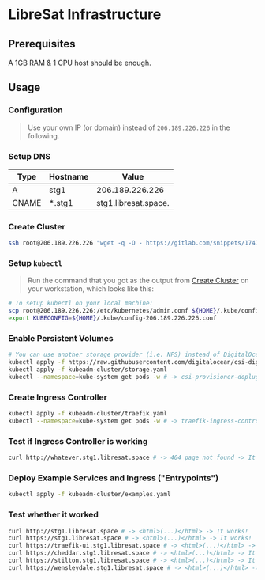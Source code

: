 # LibreSat Infrastructure

## Prerequisites

A 1GB RAM & 1 CPU host should be enough.

## Usage

### Configuration

> Use your own IP (or domain) instead of `206.189.226.226` in the following.

### Setup DNS

| Type  | Hostname | Value                |
| ----- | -------- | -------------------- |
| A     | stg1     | 206.189.226.226      |
| CNAME | \*.stg1  | stg1.libresat.space. |

### Create Cluster

```bash
ssh root@206.189.226.226 "wget -q -O - https://gitlab.com/snippets/1741965/raw | bash"
```

### Setup `kubectl`

> Run the command that you got as the output from [Create Cluster](#Create%20Cluster) on your workstation, which looks like this:

```bash
# To setup kubectl on your local machine:
scp root@206.189.226.226:/etc/kubernetes/admin.conf ${HOME}/.kube/config-206.189.226.226.conf
export KUBECONFIG=${HOME}/.kube/config-206.189.226.226.conf
```

### Enable Persistent Volumes

```bash
# You can use another storage provider (i.e. NFS) instead of DigitalOcean here
kubectl apply -f https://raw.githubusercontent.com/digitalocean/csi-digitalocean/master/deploy/kubernetes/releases/csi-digitalocean-latest-stable.yaml
kubectl apply -f kubeadm-cluster/storage.yaml
kubectl --namespace=kube-system get pods -w # -> csi-provisioner-doplugin-0-(...)          1/1       Running   0          2m
```

### Create Ingress Controller

```bash
kubectl apply -f kubeadm-cluster/traefik.yaml
kubectl --namespace=kube-system get pods -w # -> traefik-ingress-controller-(...)          1/1       Running   0          53s
```

### Test if Ingress Controller is working

```bash
curl http://whatever.stg1.libresat.space # -> 404 page not found -> It works!
```

### Deploy Example Services and Ingress ("Entrypoints")

```bash
kubectl apply -f kubeadm-cluster/examples.yaml
```

### Test whether it worked

```bash
curl http://stg1.libresat.space # -> <html>(...)</html> -> It works!
curl https://stg1.libresat.space # -> <html>(...)</html> -> It works!
curl https://traefik-ui.stg1.libresat.space # -> <html>(...)</html> -> It works!
curl https://cheddar.stg1.libresat.space # -> <html>(...)</html> -> It works!
curl https://stilton.stg1.libresat.space # -> <html>(...)</html> -> It works!
curl https://wensleydale.stg1.libresat.space # -> <html>(...)</html> -> It works!
```
